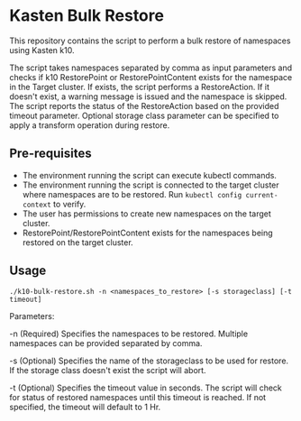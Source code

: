 # Kasten Bulk Restore

This repository contains the script to perform a bulk restore of namespaces using Kasten k10.

The script takes namespaces separated by comma as input parameters and checks if k10 RestorePoint or RestorePointContent exists for the namespace in the Target cluster. If exists, the script performs a RestoreAction. If it doesn't exist, a warning message is issued and the namespace is skipped. The script  reports the status of the RestoreAction based on the provided timeout parameter. Optional storage class parameter can be specified to apply a transform operation during restore. 


## Pre-requisites

* The environment running the script can execute kubectl commands.
* The environment running the script is connected to the target cluster where namespaces are to be restored. Run `kubectl config current-context` to verify.
* The user has permissions to create new namespaces on the target cluster. 
* RestorePoint/RestorePointContent exists for the namespaces being restored on the target cluster.


## Usage

```
./k10-bulk-restore.sh -n <namespaces_to_restore> [-s storageclass] [-t timeout]
```

Parameters:

-n (Required) Specifies the namespaces to be restored. Multiple namespaces can be provided separated by comma.

-s (Optional) Specifies the name of the storageclass to be used for restore. If the storage class doesn't exist the script will abort.

-t (Optional) Specifies the timeout value in seconds. The script will check for status of restored namespaces until this timeout is reached. If not specified, the timeout will default to 1 Hr.

